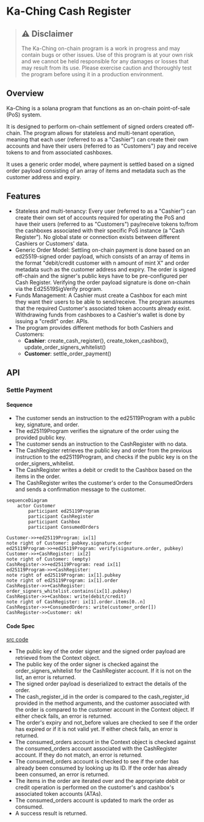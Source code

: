 # Ka-Ching Cash Register

> ## ⚠️ Disclaimer
> The Ka-Ching on-chain program is a work in progress and may contain bugs or other issues. Use of this program is at your own risk and we cannot be held responsible for any damages or losses that may result from its use. Please exercise caution and thoroughly test the program before using it in a production environment.

## Overview

Ka-Ching is a solana program that functions as an on-chain point-of-sale (PoS) system. 

It is designed to perform on-chain settlement of signed orders created off-chain. The program allows for stateless and multi-tenant operation, meaning that each user (referred to as a "Cashier") can create their own accounts and have their users (referred to as "Customers") pay and receive tokens to and from associated cashboxes. 

It uses a generic order model, where payment is settled based on a signed order payload consisting of an array of items and metadata such as the customer address and expiry. 

## Features
- Stateless and multi-tenancy: Every user (referred to as a "Cashier") can create their own set of accounts required for operating the PoS and have their users (referred to as "Customers") pay/receive tokens to/from the cashboxes associated with their specific PoS instance (a "Cash Register"). No global state or connection exists between different Cashiers or Customers' data.
- Generic Order Model: Settling on-chain payment is done based on an ed25519-signed order payload, which consists of an array of items in the format "debit/credit customer with n amount of mint X" and order metadata such as the customer address and expiry. The order is signed off-chain and the signer's public keys have to be pre-configured per Cash Register. Verifying the order payload signature is done on-chain via the Ed25519SigVerify program.
- Funds Management: A Cashier must create a Cashbox for each mint they want their users to be able to send/receive. The program assumes that the required Customer's associated token accounts already exist. Withdrawing funds from cashboxes to a Cashier's wallet is done by issuing a "credit" order.
APIs.
- The program provides different methods for both Cashiers and Customers:
    - **Cashier**: create_cash_register(), create_token_cashbox(), update_order_signers_whitelist()
    - **Customer**: settle_order_payment()

## API

### Settle Payment

#### Sequence

- The customer sends an instruction to the ed25119Program with a public key, signature, and order.
- The ed25119Program verifies the signature of the order using the provided public key.
- The customer sends an instruction to the CashRegister with no data.
- The CashRegister retrieves the public key and order from the previous instruction to the ed25119Program, and checks if the public key is on the order_signers_whitelist.
- The CashRegister writes a debit or credit to the Cashbox based on the items in the order.
- The CashRegister writes the customer's order to the ConsumedOrders and sends a confirmation message to the customer.

```mermaid
sequenceDiagram
    actor Customer
		participant ed25119Program
		participant CashRegister
		participant Cashbox
		participant ConsumedOrders
		
Customer->>+ed25119Program: ix[1]
note right of Customer: pubkey.signature.order
ed25119Program->>+ed25119Program: verify(signature.order, pubkey)
Customer->>+CashRegister: ix[2]
note right of Customer: (empty)
CashRegister->>+ed25119Program: read ix[1]
ed25119Program->>+CashRegister: 
note right of ed25119Program: ix[1].pubkey
note right of ed25119Program: ix[1].order
CashRegister->>+CashRegister: order_signers_whitelist.contains(ix[1].pubkey)
CashRegister->>+Cashbox: write(debit/credit)
note right of CashRegister: ix[1].order.items[0..n]
CashRegister->>+ConsumedOrders: write(customer_order[])
CashRegister->>Customer: ok!

```
#### Code Spec

[src code]([url](https://github.com/UnCaged-Studios/solana-program-library/blob/72a9c79681a232157804701cdea2ebcd859f2e7a/programs/kaching-cash-register/src/lib.rs#L55))

- The public key of the order signer and the signed order payload are retrieved from the Context object.
- The public key of the order signer is checked against the order_signers_whitelist for the CashRegister account. If it is not on the list, an error is returned.
- The signed order payload is deserialized to extract the details of the order.
- The cash_register_id in the order is compared to the cash_register_id provided in the method arguments, and the customer associated with the order is compared to the customer account in the Context object. If either check fails, an error is returned.
- The order's expiry and not_before values are checked to see if the order has expired or if it is not valid yet. If either check fails, an error is returned.
- The consumed_orders account in the Context object is checked against the consumed_orders account associated with the CashRegister account. If they do not match, an error is returned.
- The consumed_orders account is checked to see if the order has already been consumed by looking up its ID. If the order has already been consumed, an error is returned.
- The items in the order are iterated over and the appropriate debit or credit operation is performed on the customer's and cashbox's associated token accounts (ATAs).
- The consumed_orders account is updated to mark the order as consumed.
- A success result is returned.

